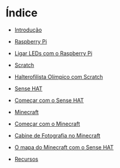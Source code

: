 # Índice

* [Introdução](README.md)
* [Raspberry Pi](raspberrypi/raspberry-pi.md)
 * [Ligar LEDs com o Raspberry Pi](raspberrypi/ligar-leds-com-raspberry-pi.md)
* [Scratch](scratch/scratch.md)
 * [Halterofilista Olímpico com Scratch](scratch/halterofilista-olimpico-com-scratch.md)
* [Sense HAT](sensehat/sense-hat.md)
 * [Começar com o Sense HAT](sensehat/começar-com-o-sense-hat.md)

* [Minecraft](minecraft/minecraft.md)
 * [Começar com o Minecraft](minecraft/comecar-com-o-minecraft.md)
 * [Cabine de Fotografia no Minecraft](minecraft/cabine-de-fotografia-no-minecraft.md)
 * [O mapa do Minecraft com o Sense HAT](minecraft/o-mapa-do-minecraft-com-o-sense-hat.md) 
* [Recursos](recursos/recursos.md)


<!-- Links -->
[Brilho Aleatório com Sense HAT]:(sensehat/brilho-aleatorio-com-sense-hat.md)
[Animal de pixeis interativo]:(sensehat/animal-de-pixeis-interativo.md)
[Flappy Astronauta]:(sensehat/flappy-astronauta.md)
[Avançado]:(avançado/avançado.md)
[Obter informação metereológia da Internet]:(avançado/obter-informacao-meteorologica-da-internet.md)
[Chat Bot]:(avançado/chat-bot.md)